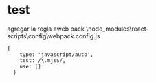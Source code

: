 # test

agregar la regla aweb pack
\node_modules\react-scripts\config\webpack.config.js

    {
        type: 'javascript/auto',
        test: /\.mjs$/,
        use: []
      }
